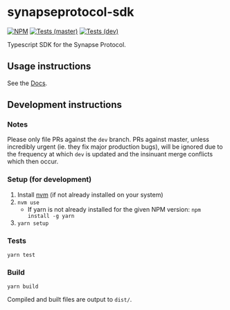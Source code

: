 # synapseprotocol-sdk

[![NPM](https://img.shields.io/npm/v/@synapseprotocol/sdk?color=blue)](https://www.npmjs.com/package/@synapseprotocol/sdk)
[![Tests (master)](https://img.shields.io/github/workflow/status/synapsecns/sdk/Test/master?event=push&label=tests%20%28master%29)](https://github.com/synapsecns/sdk/actions/workflows/tests.yaml)
[![Tests (dev)](https://img.shields.io/github/workflow/status/synapsecns/sdk/Test/dev?event=push&label=tests%20%28dev%29)](https://github.com/synapsecns/sdk/actions/workflows/tests.yaml)

Typescript SDK for the Synapse Protocol.

## Usage instructions

See the [Docs](https://github.com/synapsecns/sdk/wiki).

## Development instructions

### Notes

Please only file PRs against the `dev` branch. PRs against master, unless incredibly urgent (ie. they fix major production bugs), will be ignored
due to the frequency at which `dev` is updated and the insinuant merge conflicts which then occur. 

### Setup (for development)

1. Install [nvm](https://github.com/nvm-sh/nvm) (if not already installed on your system)
2. `nvm use`
   - If yarn is not already installed for the given NPM version: `npm install -g yarn` 
3. `yarn setup`

### Tests

`yarn test`

### Build

`yarn build`

Compiled and built files are output to `dist/`.  
